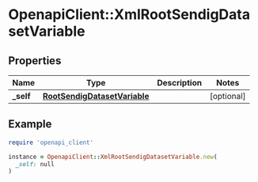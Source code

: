 # OpenapiClient::XmlRootSendigDatasetVariable

## Properties

| Name | Type | Description | Notes |
| ---- | ---- | ----------- | ----- |
| **_self** | [**RootSendigDatasetVariable**](RootSendigDatasetVariable.md) |  | [optional] |

## Example

```ruby
require 'openapi_client'

instance = OpenapiClient::XmlRootSendigDatasetVariable.new(
  _self: null
)
```

